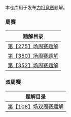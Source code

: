 本仓库用于发布[力扣竞赛](https://leetcode.cn/contest/)题解。



### 周赛

| 题解目录                                                     |
| ------------------------------------------------------------ |
| [第【275】场周赛题解](http://c.nxw.so/8upNI)                 |
| [第【350】场周赛题解](https://github.com/hzchenxiaobin/LeetcodeContest/blob/master/%E5%91%A8%E8%B5%9B/LeetCode%E7%AC%AC%E3%80%90350%E3%80%91%E5%9C%BA%E5%91%A8%E8%B5%9B%E9%A2%98%E8%A7%A3.md) |
| [第【352】场周赛题解](https://github.com/hzchenxiaobin/LeetcodeContest/blob/master/%E5%91%A8%E8%B5%9B/LeetCode%E7%AC%AC%E3%80%90352%E3%80%91%E5%9C%BA%E5%91%A8%E8%B5%9B%E9%A2%98%E8%A7%A3.md) |



### 双周赛

| 题解目录                                       |
| ---------------------------------------------- |
| [第【108】场双周赛题解](http://c.nxw.so/8upNI) |
